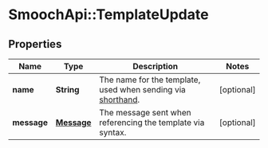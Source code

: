 # SmoochApi::TemplateUpdate

## Properties
Name | Type | Description | Notes
------------ | ------------- | ------------- | -------------
**name** | **String** | The name for the template, used when sending via [shorthand](https://docs.smooch.io/guide/shorthand/#sending-template-message-with-inline-syntax). | [optional] 
**message** | [**Message**](Message.md) | The message sent when referencing the template via syntax. | [optional] 


